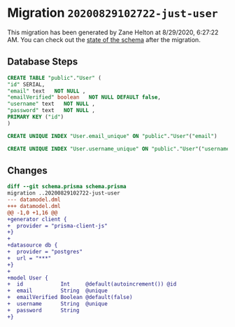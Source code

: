 # Migration `20200829102722-just-user`

This migration has been generated by Zane Helton at 8/29/2020, 6:27:22 AM.
You can check out the [state of the schema](./schema.prisma) after the migration.

## Database Steps

```sql
CREATE TABLE "public"."User" (
"id" SERIAL,
"email" text   NOT NULL ,
"emailVerified" boolean   NOT NULL DEFAULT false,
"username" text   NOT NULL ,
"password" text   NOT NULL ,
PRIMARY KEY ("id")
)

CREATE UNIQUE INDEX "User.email_unique" ON "public"."User"("email")

CREATE UNIQUE INDEX "User.username_unique" ON "public"."User"("username")
```

## Changes

```diff
diff --git schema.prisma schema.prisma
migration ..20200829102722-just-user
--- datamodel.dml
+++ datamodel.dml
@@ -1,0 +1,16 @@
+generator client {
+  provider = "prisma-client-js"
+}
+
+datasource db {
+  provider = "postgres"
+  url = "***"
+}
+
+model User {
+  id            Int     @default(autoincrement()) @id
+  email         String  @unique
+  emailVerified Boolean @default(false)
+  username      String  @unique
+  password      String
+}
```


